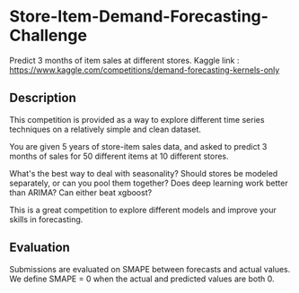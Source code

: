 # Store-Item-Demand-Forecasting-Challenge
Predict 3 months of item sales at different stores. Kaggle link : https://www.kaggle.com/competitions/demand-forecasting-kernels-only

## Description

This competition is provided as a way to explore different time series techniques on a relatively simple and clean dataset.

You are given 5 years of store-item sales data, and asked to predict 3 months of sales for 50 different items at 10 different stores.

What's the best way to deal with seasonality? Should stores be modeled separately, or can you pool them together? Does deep learning work better than ARIMA? Can either beat xgboost?

This is a great competition to explore different models and improve your skills in forecasting.

## Evaluation

Submissions are evaluated on SMAPE between forecasts and actual values. We define SMAPE = 0 when the actual and predicted values are both 0.
